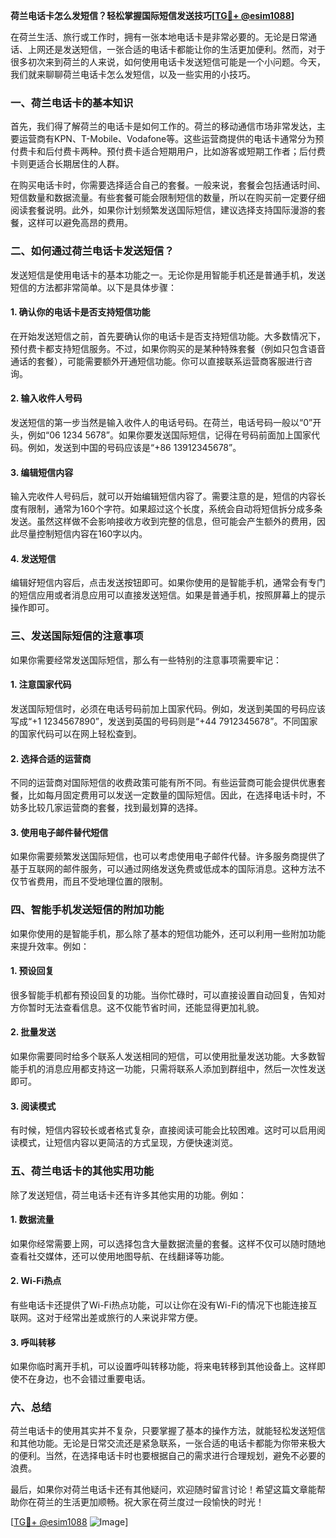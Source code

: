 **荷兰电话卡怎么发短信？轻松掌握国际短信发送技巧[[TG💪+ @esim1088](https://t.me/s/esim1088)]**

在荷兰生活、旅行或工作时，拥有一张本地电话卡是非常必要的。无论是日常通话、上网还是发送短信，一张合适的电话卡都能让你的生活更加便利。然而，对于很多初次来到荷兰的人来说，如何使用电话卡发送短信可能是一个小问题。今天，我们就来聊聊荷兰电话卡怎么发短信，以及一些实用的小技巧。

### 一、荷兰电话卡的基本知识

首先，我们得了解荷兰的电话卡是如何工作的。荷兰的移动通信市场非常发达，主要运营商有KPN、T-Mobile、Vodafone等。这些运营商提供的电话卡通常分为预付费卡和后付费卡两种。预付费卡适合短期用户，比如游客或短期工作者；后付费卡则更适合长期居住的人群。

在购买电话卡时，你需要选择适合自己的套餐。一般来说，套餐会包括通话时间、短信数量和数据流量。有些套餐可能会限制短信的数量，所以在购买前一定要仔细阅读套餐说明。此外，如果你计划频繁发送国际短信，建议选择支持国际漫游的套餐，这样可以避免高昂的费用。

### 二、如何通过荷兰电话卡发送短信？

发送短信是使用电话卡的基本功能之一。无论你是用智能手机还是普通手机，发送短信的方法都非常简单。以下是具体步骤：

#### 1. 确认你的电话卡是否支持短信功能

在开始发送短信之前，首先要确认你的电话卡是否支持短信功能。大多数情况下，预付费卡都支持短信服务。不过，如果你购买的是某种特殊套餐（例如只包含语音通话的套餐），可能需要额外开通短信功能。你可以直接联系运营商客服进行咨询。

#### 2. 输入收件人号码

发送短信的第一步当然是输入收件人的电话号码。在荷兰，电话号码一般以“0”开头，例如“06 1234 5678”。如果你要发送国际短信，记得在号码前面加上国家代码。例如，发送到中国的号码应该是“+86 13912345678”。

#### 3. 编辑短信内容

输入完收件人号码后，就可以开始编辑短信内容了。需要注意的是，短信的内容长度有限制，通常为160个字符。如果超过这个长度，系统会自动将短信拆分成多条发送。虽然这样做不会影响接收方收到完整的信息，但可能会产生额外的费用，因此尽量控制短信内容在160字以内。

#### 4. 发送短信

编辑好短信内容后，点击发送按钮即可。如果你使用的是智能手机，通常会有专门的短信应用或者消息应用可以直接发送短信。如果是普通手机，按照屏幕上的提示操作即可。

### 三、发送国际短信的注意事项

如果你需要经常发送国际短信，那么有一些特别的注意事项需要牢记：

#### 1. 注意国家代码

发送国际短信时，必须在电话号码前加上国家代码。例如，发送到美国的号码应该写成“+1 1234567890”，发送到英国的号码则是“+44 7912345678”。不同国家的国家代码可以在网上轻松查到。

#### 2. 选择合适的运营商

不同的运营商对国际短信的收费政策可能有所不同。有些运营商可能会提供优惠套餐，比如每月固定费用可以发送一定数量的国际短信。因此，在选择电话卡时，不妨多比较几家运营商的套餐，找到最划算的选择。

#### 3. 使用电子邮件替代短信

如果你需要频繁发送国际短信，也可以考虑使用电子邮件代替。许多服务商提供了基于互联网的邮件服务，可以通过网络发送免费或低成本的国际消息。这种方法不仅节省费用，而且不受地理位置的限制。

### 四、智能手机发送短信的附加功能

如果你使用的是智能手机，那么除了基本的短信功能外，还可以利用一些附加功能来提升效率。例如：

#### 1. 预设回复

很多智能手机都有预设回复的功能。当你忙碌时，可以直接设置自动回复，告知对方你暂时无法查看信息。这不仅能节省时间，还能显得更加礼貌。

#### 2. 批量发送

如果你需要同时给多个联系人发送相同的短信，可以使用批量发送功能。大多数智能手机的消息应用都支持这一功能，只需将联系人添加到群组中，然后一次性发送即可。

#### 3. 阅读模式

有时候，短信内容较长或者格式复杂，直接阅读可能会比较困难。这时可以启用阅读模式，让短信内容以更简洁的方式呈现，方便快速浏览。

### 五、荷兰电话卡的其他实用功能

除了发送短信，荷兰电话卡还有许多其他实用的功能。例如：

#### 1. 数据流量

如果你经常需要上网，可以选择包含大量数据流量的套餐。这样不仅可以随时随地查看社交媒体，还可以使用地图导航、在线翻译等功能。

#### 2. Wi-Fi热点

有些电话卡还提供了Wi-Fi热点功能，可以让你在没有Wi-Fi的情况下也能连接互联网。这对于经常出差或旅行的人来说非常方便。

#### 3. 呼叫转移

如果你临时离开手机，可以设置呼叫转移功能，将来电转移到其他设备上。这样即使不在身边，也不会错过重要电话。

### 六、总结

荷兰电话卡的使用其实并不复杂，只要掌握了基本的操作方法，就能轻松发送短信和其他功能。无论是日常交流还是紧急联系，一张合适的电话卡都能为你带来极大的便利。当然，在选择电话卡时也要根据自己的需求进行合理规划，避免不必要的浪费。

最后，如果你对荷兰电话卡还有其他疑问，欢迎随时留言讨论！希望这篇文章能帮助你在荷兰的生活更加顺畅。祝大家在荷兰度过一段愉快的时光！

[[TG💪+ @esim1088](https://t.me/s/esim1088) ![Image](https://i.postimg.cc/4NQfJmqS/Snipaste-2025-05-13-00-14-12.png)]